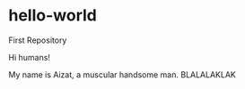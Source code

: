 # hello-world
First Repository

Hi humans!

My name is Aizat, a muscular handsome man.
BLALALAKLAK

